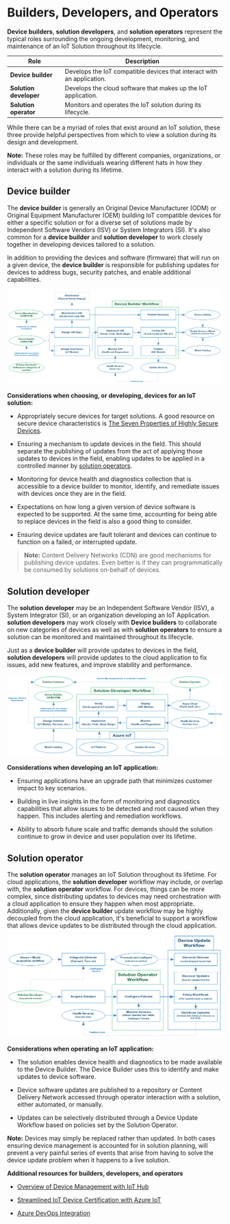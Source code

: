 # Builders, Developers, and Operators

**Device builders**, **solution developers**, and **solution operators**
represent the typical roles surrounding the ongoing development,
monitoring, and maintenance of an IoT Solution throughout its lifecycle.

| Role | Description |
|---|---|
| **Device builder** | Develops the IoT compatible devices that interact with an application. |
  **Solution developer** | Develops the cloud software that makes up the IoT application. |
  **Solution operator** | Monitors and operates the IoT solution during its lifecycle. |

While there can be a myriad of roles that exist around an IoT solution,
these three provide helpful perspectives from which to view a solution
during its design and development.

**Note:** These roles may be fulfilled by different companies,
organizations, or individuals or the same individuals wearing different
hats in how they interact with a solution during its lifetime.

## Device builder

The **device builder** is generally an Original Device Manufacturer
(ODM) or Original Equipment Manufacturer (OEM) building IoT compatible
devices for either a specific solution or for a diverse set of solutions
made by Independent Software Vendors (ISV) or System Integrators (SI).
It's also common for a **device builder** and **solution developer** to
work closely together in developing devices tailored to a solution.

In addition to providing the devices and software (firmware) that will
run on a given device, the **device builder** is responsible for
publishing updates for devices to address bugs, security patches, and
enable additional capabilities.

![A diagram showing activities of a device builder and their relationships with other roles participating in the development of an IoT solution](media/device-builder.png)

**Considerations when choosing, or developing, devices for an IoT
solution:**

-   Appropriately secure devices for target solutions. A good resource
    on secure device characteristics is [The Seven Properties of Highly
    Secure
    Devices](https://www.microsoft.com/research/publication/seven-properties-highly-secure-devices/).

-   Ensuring a mechanism to update devices in the field. This should
    separate the publishing of updates from the act of applying those
    updates to devices in the field, enabling updates to be applied in a
    controlled manner by [solution operators](#solution-operator).

-   Monitoring for device health and diagnostics collection that is
    accessible to a device builder to monitor, identify, and remediate
    issues with devices once they are in the field.

-   Expectations on how long a given version of device software is
    expected to be supported. At the same time, accounting for being
    able to replace devices in the field is also a good thing to
    consider.

-   Ensuring device updates are fault tolerant and devices can continue
    to function on a failed, or interrupted update.

> **Note:** Content Delivery Networks (CDN) are good mechanisms for
publishing device updates. Even better is if they can programmatically
be consumed by solutions on-behalf of devices. </aside>

## Solution developer

The **solution developer** may be an Independent Software Vendor (ISV),
a System Integrator (SI), or an organization developing an IoT
Application. **solution developers** may work closely with **Device
builders** to collaborate on new categories of devices as well as with
**solution operators** to ensure a solution can be monitored and
maintained throughout its lifecycle.

Just as a **device builder** will provide updates to devices in the
field, **solution developers** will provide updates to the cloud
application to fix issues, add new features, and improve stability and
performance.

![A diagram showing activities of a solution developer and relationships with other roles participating in the development of an IoT solution](media/solution-developer.png)

**Considerations when developing an IoT application:**

-   Ensuring applications have an upgrade path that minimizes customer
    impact to key scenarios.

-   Building in live insights in the form of monitoring and diagnostics
    capabilities that allow issues to be detected and root caused when
    they happen. This includes alerting and remediation workflows.

-   Ability to absorb future scale and traffic demands should the
    solution continue to grow in device and user population over its
    lifetime.

## Solution operator

The **solution operator** manages an IoT Solution throughout its
lifetime. For cloud applications, the **solution developer** workflow
may include, or overlap with, the **solution operator** workflow. For
devices, things can be more complex, since distributing updates to
devices may need orchestration with a cloud application to ensure they
happen when most appropriate. Additionally, given the **device builder**
update workflow may be highly decoupled from the cloud application, it's
beneficial to support a workflow that allows device updates to be
distributed through the cloud application.

![A diagram showing activities of a solution operator and their relationships with other roles participating in the development of an IoT solution](media/solution-operator.png)

**Considerations when operating an IoT application:**

-   The solution enables device health and diagnostics to be made
    available to the Device Builder. The Device Builder uses this to
    identify and make updates to device software.

-   Device software updates are published to a repository or Content
    Delivery Network accessed through operator interaction with a
    solution, either automated, or manually.

-   Updates can be selectively distributed through a Device Update
    Workflow based on policies set by the Solution Operator.

**Note:** Devices may simply be replaced rather than updated. In both
cases ensuring device management is accounted for in solution planning,
will prevent a very painful series of events that arise from having to
solve the device update problem when it happens to a live solution. </aside>

**Additional resources for builders, developers, and operators**

-   [Overview of Device Management with IoT
    Hub](https://docs.microsoft.com/azure/iot-hub/iot-hub-device-management-overview)

-   [Streamlined IoT Device Certification with Azure
    IoT](https://azure.microsoft.com/blog/streamlined-iot-device-certification-with-azure-iot-certification-service/)

-   [Azure DevOps
    Integration](https://azure.microsoft.com/product-categories/devops/)
